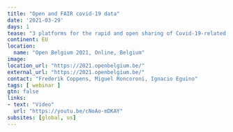 ```yaml
---
title: "Open and FAIR covid-19 data"
date: '2021-03-29'
days: 1
tease: "3 platforms for the rapid and open sharing of Covid-19-related biomedical data: The European Covid-19 Data Platform, Galaxy and Workflowhub.eu. Free."
continent: EU
location:
  name: "Open Belgium 2021, Online, Belgium"
image: 
location_url: "https://2021.openbelgium.be/"
external_url: "https://2021.openbelgium.be/"
contact: "Frederik Coppens, Miguel Roncoroni, Ignacio Eguino"
tags: [ webinar ]
gtn: false
links:
- text: "Video"
  url: "https://youtu.be/cNoAo-mDKAY"
subsites: [global, us]
---
```

